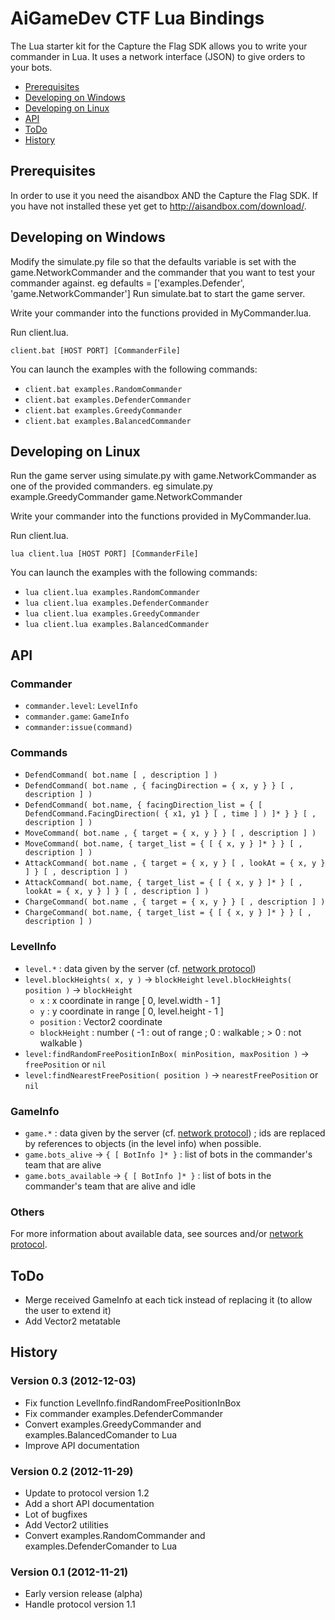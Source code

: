 AiGameDev CTF Lua Bindings
==========================

The Lua starter kit for the Capture the Flag SDK allows you to write your commander in Lua. 
It uses a network interface (JSON) to give orders to your bots. 

* [Prerequisites](#prerequisites)
* [Developing on Windows](#windows)
* [Developing on Linux](#linux)
* [API](#api)
* [ToDo](#todo)
* [History](#history)


<a id="prerequisites"></a>Prerequisites
---------------------------------------

In order to use it you need the aisandbox AND the Capture the Flag SDK. If you have not installed these yet get to http://aisandbox.com/download/. 


<a id="windows"></a>Developing on Windows
-----------------------------------------

Modify the simulate.py file so that the defaults variable is set with the game.NetworkCommander and the commander that you want to test your commander against.
eg defaults = ['examples.Defender', 'game.NetworkCommander']
Run simulate.bat to start the game server.

Write your commander into the functions provided in MyCommander.lua.

Run client.lua.

	client.bat [HOST PORT] [CommanderFile]

You can launch the examples with the following commands:
* `client.bat examples.RandomCommander`
* `client.bat examples.DefenderCommander`
* `client.bat examples.GreedyCommander`
* `client.bat examples.BalancedCommander`


<a id="linux"></a>Developing on Linux
-------------------------------------

Run the game server using simulate.py with game.NetworkCommander as one of the provided commanders.
eg simulate.py example.GreedyCommander game.NetworkCommander

Write your commander into the functions provided in MyCommander.lua.

Run client.lua.

	lua client.lua [HOST PORT] [CommanderFile]

You can launch the examples with the following commands:
* `lua client.lua examples.RandomCommander`
* `lua client.lua examples.DefenderCommander`
* `lua client.lua examples.GreedyCommander`
* `lua client.lua examples.BalancedCommander`


<a id="api"></a>API
-------------------

### Commander

* `commander.level`: `LevelInfo`
* `commander.game`: `GameInfo`
* `commander:issue(command)`

### Commands

* `DefendCommand( bot.name [ , description ] )`
* `DefendCommand( bot.name , { facingDirection = { x, y } } [ , description ] )`
* `DefendCommand( bot.name, { facingDirection_list = { [ DefendCommand.FacingDirection( { x1, y1 } [ , time ] ) ]* } } [ , description ] )`
* `MoveCommand( bot.name , { target = { x, y } } [ , description ] )`
* `MoveCommand( bot.name, { target_list = { [ { x, y } ]* } } [ , description ] )`
* `AttackCommand( bot.name , { target = { x, y } [ , lookAt = { x, y } ] } [ , description ] )`
* `AttackCommand( bot.name, { target_list = { [ { x, y } ]* } [ , lookAt = { x, y } ] } [ , description ] )`
* `ChargeCommand( bot.name , { target = { x, y } } [ , description ] )`
* `ChargeCommand( bot.name, { target_list = { [ { x, y } ]* } } [ , description ] )`

### LevelInfo

* `level.*` : data given by the server (cf. [network protocol][])
* `level.blockHeights( x, y )` -> `blockHeight`
  `level.blockHeights( position )` -> `blockHeight`
	* `x` : x coordinate in range [ 0, level.width - 1 ]
	* `y` : y coordinate in range [ 0, level.height - 1 ]
	* `position` : Vector2 coordinate
	* `blockHeight` : number ( -1 : out of range ; 0 : walkable ; > 0 : not walkable )
* `level:findRandomFreePositionInBox( minPosition, maxPosition )` -> `freePosition` or `nil`
* `level:findNearestFreePosition( position )` -> `nearestFreePosition` or `nil`

### GameInfo

* `game.*` : data given by the server (cf. [network protocol][]) ; ids are replaced by references to objects (in the level info) when possible.
* `game.bots_alive` -> `{ [ BotInfo ]* }` : list of bots in the commander's team that are alive
* `game.bots_available` -> `{ [ BotInfo ]* }` : list of bots in the commander's team that are alive and idle

### Others

For more information about available data, see sources and/or [network protocol][].

[network protocol]: http://aisandbox.com/documentation/network.html


<a id="todo"></a>ToDo
---------------------

* Merge received GameInfo at each tick instead of replacing it (to allow the user to extend it)
* Add Vector2 metatable


<a id="history"></a>History
---------------------------

### Version 0.3 (2012-12-03)

* Fix function LevelInfo.findRandomFreePositionInBox
* Fix commander examples.DefenderCommander
* Convert examples.GreedyCommander and examples.BalancedComander to Lua
* Improve API documentation

### Version 0.2 (2012-11-29)

* Update to protocol version 1.2
* Add a short API documentation
* Lot of bugfixes
* Add Vector2 utilities
* Convert examples.RandomCommander and examples.DefenderComander to Lua

### Version 0.1 (2012-11-21)

* Early version release (alpha)
* Handle protocol version 1.1
